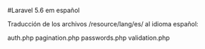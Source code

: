 
#Laravel 5.6 em español

Traducción de los archivos /resource/lang/es/ al idioma español:

auth.php
pagination.php
passwords.php
validation.php

